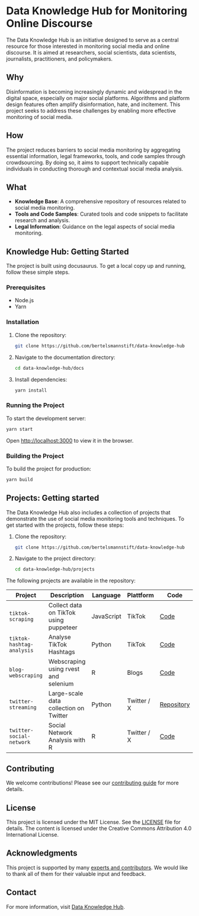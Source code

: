 # Data Knowledge Hub for Monitoring Online Discourse

The Data Knowledge Hub is an initiative designed to serve as a central resource for those interested in monitoring social media and online discourse. It is aimed at researchers, social scientists, data scientists, journalists, practitioners, and policymakers.

## Why

Disinformation is becoming increasingly dynamic and widespread in the digital space, especially on major social platforms. Algorithms and platform design features often amplify disinformation, hate, and incitement. This project seeks to address these challenges by enabling more effective monitoring of social media.

## How

The project reduces barriers to social media monitoring by aggregating essential information, legal frameworks, tools, and code samples through crowdsourcing. By doing so, it aims to support technically capable individuals in conducting thorough and contextual social media analysis.

## What

- **Knowledge Base**: A comprehensive repository of resources related to social media monitoring.
- **Tools and Code Samples**: Curated tools and code snippets to facilitate research and analysis.
- **Legal Information**: Guidance on the legal aspects of social media monitoring.

## Knowledge Hub: Getting Started

The project is built using docusaurus. To get a local copy up and running, follow these simple steps.

### Prerequisites

- Node.js
- Yarn

### Installation

1. Clone the repository:
   ```bash
   git clone https://github.com/bertelsmannstift/data-knowledge-hub
   ```
2. Navigate to the documentation directory:
   ```bash
   cd data-knowledge-hub/docs
   ```
3. Install dependencies:
   ```bash
   yarn install
   ```

### Running the Project

To start the development server:
```bash
yarn start
```

Open [http://localhost:3000](http://localhost:3000) to view it in the browser.

### Building the Project

To build the project for production:
```bash
yarn build
```

## Projects: Getting started

The Data Knowledge Hub also includes a collection of projects that demonstrate the use of social media monitoring tools and techniques. To get started with the projects, follow these steps:

1. Clone the repository:
   ```bash
   git clone https://github.com/bertelsmannstift/data-knowledge-hub
   ```
2. Navigate to the project directory:
   ```bash
   cd data-knowledge-hub/projects
   ```

The following projects are available in the repository:

| Project                   | Description                            | Language             | Plattform   | Code |
| ------------------------- | -------------------------------------- | -------------------- | ----------- | ---- |
| `tiktok-scraping`         | Collect data on TikTok using puppeteer | JavaScript           | TikTok      | [Code](https://github.com/bertelsmannstift/data-knowledge-hub/projects/tiktok-hashtags) |
| `tiktok-hashtag-analysis` | Analyse TikTok Hashtags                | Python               | TikTok      | [Code](https://github.com/bertelsmannstift/data-knowledge-hub/projects/tiktok-hashtags) |
| `blog-webscraping`        | Webscraping using rvest and selenium   | R                    | Blogs       | [Code](https://github.com/bertelsmannstift/data-knowledge-hub/projects/website-scraping) |
| `twitter-streaming`       | Large-scale data collection on Twitter | Python               | Twitter / X | [Repository](https://github.com/UnibwSparta/twitterapi) |
| `twitter-social-network`  | Social Network Analysis with R         | R                    | Twitter / X | [Code](https://github.com/bertelsmannstift/data-knowledge-hub/projects/twitter-social-network) |


## Contributing

We welcome contributions! Please see our [contributing guide](https://data-knowledge-hub.com/docs/contribute/how-to-contribute) for more details.

## License

This project is licensed under the MIT License. See the [LICENSE](LICENSE) file for details.
The content is licensed under the Creative Commons Attribution 4.0 International License.

## Acknowledgments

This project is supported by many [experts and contributors](https://data-knowledge-hub.com/docs/contribute/contributors). We would like to thank all of them for their valuable input and feedback.

## Contact

For more information, visit [Data Knowledge Hub](https://data-knowledge-hub.com/).
```